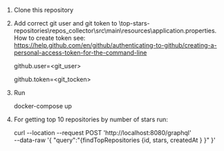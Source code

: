 1) Clone this repository
2) Add correct git user and git token to \top-stars-repositories\repos_collector\src\main\resources\application.properties.
    How to create token see: 
    https://help.github.com/en/github/authenticating-to-github/creating-a-personal-access-token-for-the-command-line


    github.user=<git_user>

    
    github.token=<git_tocken>
2) Run 


    docker-compose up
3) For getting top 10 repositories by number of stars run:


    curl --location --request POST 'http://localhost:8080/graphql' \
    --data-raw '{
        "query":"{findTopRepositories {id, stars, createdAt } }"
    }'